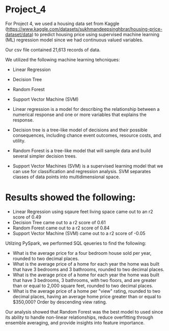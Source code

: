 # Project_4

For Project 4, we used a housing data set from Kaggle (https://www.kaggle.com/datasets/sukhmandeepsinghbrar/housing-price-dataset/data) to predict housing price using supervised machine learning (ML) regression model since we had continuous valued variables.  

Our csv file contained 21,613 records of data. 

We utilized the following machine learning tehcniques: 

- Linear Regression
- Decision Tree
- Random Forest
- Support Vector Machine (SVM)

- Linear regression is a model for describing the relationship between a numerical response and one or more variables that explains the response.
- Decision tree is a tree-like model of decisions and their possible consequences, including chance event outcomes, resource costs, and utility. 
- Random Forest is a tree-like model that will sample data and build several simpler decision trees. 
- Support Vector Machines (SVM) is a supervised learning model that we can use for classification and regression analysis. SVM separates classes of data points into multidimensional space.

# Results showed the following: 

* Linear Regression using sqaure feet living space came out to an r2 score of 0.49
* Decision Tree came out to a r2 score of 0.61
* Random Forest came out to a r2 score of 0.84
* Support Vector Machine (SVM) came out to a r2 score of -0.05

Utilzing PySpark, we performed SQL qeueries to find the following: 

- What is the average price for a four bedroom house sold per year, rounded to two decimal places.
- What is the average price of a home for each year the home was built that have 3 bedrooms and 3 bathrooms, rounded to two decimal places.
- What is the average price of a home for each year the home was built that have 3 bedrooms, 3 bathrooms, with two floors, and are greater than or equal to 2,000 square feet, rounded to two decimal places.
- What is the average price of a home per "view" rating, rounded to two decimal places, having an average home price greater than or equal to $350,000? Order by descending view rating.

Our analysis showed that Random Forest was the best model to used since its ability to handle non-linear relationships, reduce overfitting through ensemble averaging, and provide insights into feature importance.